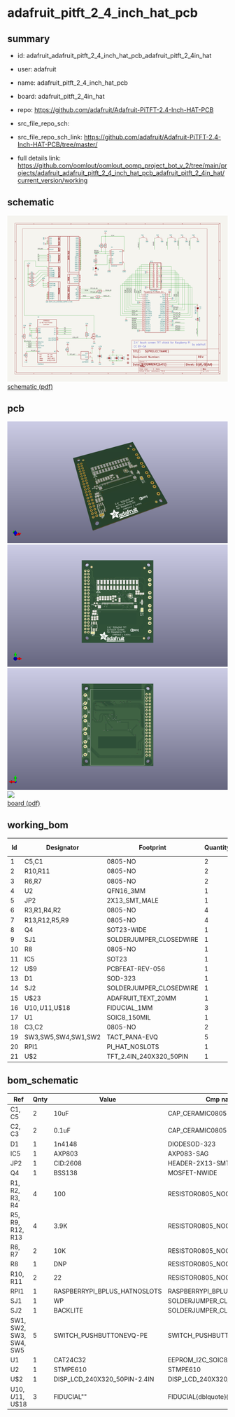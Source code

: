 # adafruit_pitft_2_4_inch_hat_pcb
 
## summary 
* id: adafruit_adafruit_pitft_2_4_inch_hat_pcb_adafruit_pitft_2_4in_hat
* user: adafruit
* name: adafruit_pitft_2_4_inch_hat_pcb
* board: adafruit_pitft_2_4in_hat
* repo: https://github.com/adafruit/Adafruit-PiTFT-2.4-Inch-HAT-PCB



* src_file_repo_sch: 
* src_file_repo_sch_link: https://github.com/adafruit/Adafruit-PiTFT-2.4-Inch-HAT-PCB/tree/master/
* full details link: https://github.com/oomlout/oomlout_oomp_project_bot_v_2/tree/main/projects/adafruit_adafruit_pitft_2_4_inch_hat_pcb_adafruit_pitft_2_4in_hat/current_version/working  

## schematic  
![](working_schematic_600.png)  
[schematic (pdf)](working_schematic.pdf) 






















## pcb  
![](working_3d_600.png) 
![](working_3d_front_600.png)  
![](working_3d_back_600.png)  
![](working_600.png)  
[board (pdf)](working.pdf)  

## working_bom
| Id | Designator | Footprint | Quantity | Designation | Supplier and ref |  | None | 
| --- | --- | --- | --- | --- | --- | --- | --- | 
| 1 | C5,C1 | 0805-NO | 2 | 10uF |  |  | [''] | 
| 2 | R10,R11 | 0805-NO | 2 | 22 |  |  | [''] | 
| 3 | R6,R7 | 0805-NO | 2 | 10K |  |  | [''] | 
| 4 | U2 | QFN16_3MM | 1 | STMPE610 |  |  | [''] | 
| 5 | JP2 | 2X13_SMT_MALE | 1 | CID:2608 |  |  | [''] | 
| 6 | R3,R1,R4,R2 | 0805-NO | 4 | 100 |  |  | [''] | 
| 7 | R13,R12,R5,R9 | 0805-NO | 4 | 3.9K |  |  | [''] | 
| 8 | Q4 | SOT23-WIDE | 1 | BSS138 |  |  | [''] | 
| 9 | SJ1 | SOLDERJUMPER_CLOSEDWIRE | 1 | WP |  |  | [''] | 
| 10 | R8 | 0805-NO | 1 | DNP |  |  | [''] | 
| 11 | IC5 | SOT23 | 1 | AXP803 |  |  | [''] | 
| 12 | U$9 | PCBFEAT-REV-056 | 1 |  |  |  | [''] | 
| 13 | D1 | SOD-323 | 1 | 1n4148 |  |  | [''] | 
| 14 | SJ2 | SOLDERJUMPER_CLOSEDWIRE | 1 | BACKLITE |  |  | [''] | 
| 15 | U$23 | ADAFRUIT_TEXT_20MM | 1 |  |  |  | [''] | 
| 16 | U$10,U$11,U$18 | FIDUCIAL_1MM | 3 | FIDUCIAL" |  |  | [''] | 
| 17 | U1 | SOIC8_150MIL | 1 | CAT24C32 |  |  | [''] | 
| 18 | C3,C2 | 0805-NO | 2 | 0.1uF |  |  | [''] | 
| 19 | SW3,SW5,SW4,SW1,SW2 | TACT_PANA-EVQ | 5 |  |  |  | [''] | 
| 20 | RPI1 | PI_HAT_NOSLOTS | 1 | RASPBERRYPI_BPLUS_HATNOSLOTS |  |  | [''] | 
| 21 | U$2 | TFT_2.4IN_240X320_50PIN | 1 | DISP_LCD_240X320_50PIN-2.4IN |  |  | [''] | 


## bom_schematic
| Ref | Qnty | Value | Cmp name | Footprint | Description | Vendor | DNP | 
| --- | --- | --- | --- | --- | --- | --- | --- | 
| C1, C5 | 2 | 10uF | CAP_CERAMIC0805-NOOUTLINE | working:0805-NO |  |  |  | 
| C2, C3 | 2 | 0.1uF | CAP_CERAMIC0805-NOOUTLINE | working:0805-NO |  |  |  | 
| D1 | 1 | 1n4148 | DIODESOD-323 | working:SOD-323 |  |  |  | 
| IC5 | 1 | AXP803 | AXP083-SAG | working:SOT23 |  |  |  | 
| JP2 | 1 | CID:2608 | HEADER-2X13-SMT | working:2X13_SMT_MALE |  |  |  | 
| Q4 | 1 | BSS138 | MOSFET-NWIDE | working:SOT23-WIDE |  |  |  | 
| R1, R2, R3, R4 | 4 | 100 | RESISTOR0805_NOOUTLINE | working:0805-NO |  |  |  | 
| R5, R9, R12, R13 | 4 | 3.9K | RESISTOR0805_NOOUTLINE | working:0805-NO |  |  |  | 
| R6, R7 | 2 | 10K | RESISTOR0805_NOOUTLINE | working:0805-NO |  |  |  | 
| R8 | 1 | DNP | RESISTOR0805_NOOUTLINE | working:0805-NO |  |  |  | 
| R10, R11 | 2 | 22 | RESISTOR0805_NOOUTLINE | working:0805-NO |  |  |  | 
| RPI1 | 1 | RASPBERRYPI_BPLUS_HATNOSLOTS | RASPBERRYPI_BPLUS_HATNOSLOTS | working:PI_HAT_NOSLOTS |  |  |  | 
| SJ1 | 1 | WP | SOLDERJUMPER_CLOSED | working:SOLDERJUMPER_CLOSEDWIRE |  |  |  | 
| SJ2 | 1 | BACKLITE | SOLDERJUMPER_CLOSED | working:SOLDERJUMPER_CLOSEDWIRE |  |  |  | 
| SW1, SW2, SW3, SW4, SW5 | 5 | SWITCH_PUSHBUTTONEVQ-PE | SWITCH_PUSHBUTTONEVQ-PE | working:TACT_PANA-EVQ |  |  |  | 
| U1 | 1 | CAT24C32 | EEPROM_I2C_SOIC8_GENERIC | working:SOIC8_150MIL |  |  |  | 
| U2 | 1 | STMPE610 | STMPE610 | working:QFN16_3MM |  |  |  | 
| U$2 | 1 | DISP_LCD_240X320_50PIN-2.4IN | DISP_LCD_240X320_50PIN-2.4IN | working:TFT_2.4IN_240X320_50PIN |  |  |  | 
| U$10, U$11, U$18 | 3 | FIDUCIAL"" | FIDUCIAL{dblquote}{dblquote} | working:FIDUCIAL_1MM |  |  |  | 



